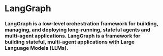 # LangGraph
### LangGraph is a low-level orchestration framework for building, managing, and deploying long-running, stateful agents and multi-agent applications.  LangGraph is a framework for building stateful, multi-agent applications with Large Language Models (LLMs).
